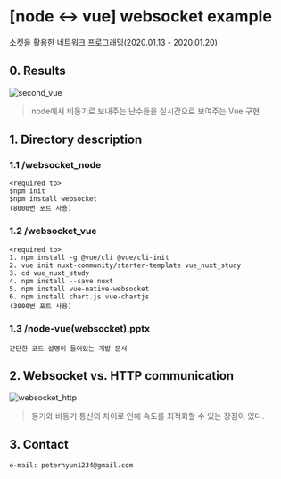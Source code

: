 # [node <-> vue] websocket example
소켓을 활용한 네트워크 프로그래밍(2020.01.13 - 2020.01.20)

## 0. Results
![second_vue](https://user-images.githubusercontent.com/46476398/72707916-ec19a380-3ba4-11ea-97c2-ebc13daedd95.PNG)
>node에서 비동기로 보내주는 난수들을 실시간으로 보여주는 Vue 구현 

## 1. Directory description

### 1.1 /websocket_node
    <required to>
    $npm init
    $npm install websocket
    (8000번 포트 사용)

### 1.2 /websocket_vue
    <required to>
    1. npm install -g @vue/cli @vue/cli-init
    2. vue init nuxt-community/starter-template vue_nuxt_study
    3. cd vue_nuxt_study
    4. npm install --save nuxt
    5. npm install vue-native-websocket
    6. npm install chart.js vue-chartjs
    (3000번 포트 사용)

### 1.3 /node-vue(websocket).pptx
    간단한 코드 설명이 들어있는 개발 문서
    
## 2. Websocket vs. HTTP communication
![websocket_http](https://coconauts.net/images/posts/2017-11-20-websocket-vs-rest/protocols.png)

>동기와 비동기 통신의 차이로 인해 속도를 최적화할 수 있는 장점이 있다.


## 3. Contact
    e-mail: peterhyun1234@gmail.com
